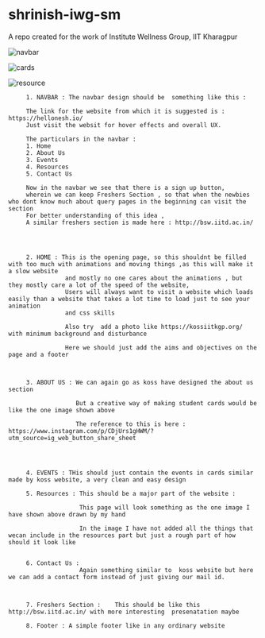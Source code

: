 # shrinish-iwg-sm
A repo created for the work of Institute Wellness Group, IIT Kharagpur

![navbar](https://user-images.githubusercontent.com/56491104/91307575-c48a5980-e7cb-11ea-877e-b3e3873956f5.png)

![cards](https://user-images.githubusercontent.com/56491104/91311491-c86caa80-e7d0-11ea-819b-427f59299c3f.png)

![resource](https://user-images.githubusercontent.com/56491104/91314841-9d845580-e7d4-11ea-8a07-07a3958ae83e.jpeg)





         1. NAVBAR : The navbar design should be  something like this : 
         
         The link for the website from which it is suggested is : https://hellonesh.io/
         Just visit the websit for hover effects and overall UX.
         
         The particulars in the navbar :
         1. Home
         2. About Us
         3. Events
         4. Resources
         5. Contact Us
         
         Now in the navbar we see that there is a sign up button,
         wherein we can keep Freshers Section , so that when the newbies who dont know much about query pages in the beginning can visit the section
         For better understanding of this idea ,
         A similar freshers section is made here : http://bsw.iitd.ac.in/
         
         
         
         
         2. HOME : This is the opening page, so this shouldnt be filled with too much with animations and moving things ,as this will make it a slow website 
                    and mostly no one cares about the animations , but they mostly care a lot of the speed of the website,
                    Users will always want to visit a website which loads easily than a website that takes a lot time to load just to see your animation 
                    and css skills
                    
                    Also try  add a photo like https://kossiitkgp.org/ with minimum background and disturbance
                    
                    Here we should just add the aims and objectives on the page and a footer 
                
                
               
         3. ABOUT US : We can again go as koss have designed the about us section
         
                       But a creative way of making student cards would be like the one image shown above
                      
                       The reference to this is here : https://www.instagram.com/p/CDjUrs1gHWM/?utm_source=ig_web_button_share_sheet 
                       
                       
                       
                       
         4. EVENTS : THis should just contain the events in cards similar made by koss website, a very clean and easy design
         
         5. Resources : This should be a major part of the website :
         
                        This page will look something as the one image I have shown above drawn by my hand
                        
                        In the image I have not added all the things that wecan include in the resources part but just a rough part of how should it look like
                        
                    
         6. Contact Us :
                        Again something similar to  koss website but here we can add a contact form instead of just giving our mail id.
                        
                        
                   
         7. Freshers Section :    This should be like this http://bsw.iitd.ac.in/ with more interesting  presenatation maybe 
        
         8. Footer : A simple footer like in any ordinary website
         
                    
                        
                        
         
         
         
         
         
         
         
         
         
         
         
         
         
      
         
         
         
         

